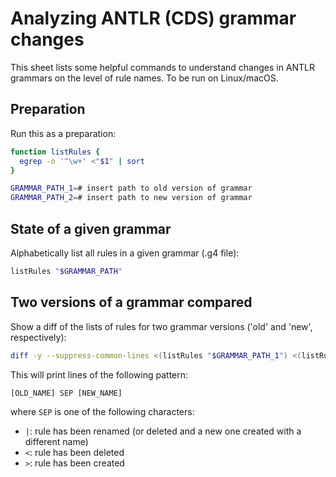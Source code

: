 # Analyzing ANTLR (CDS) grammar changes

This sheet lists some helpful commands to understand changes in ANTLR grammars on the level of rule names.
To be run on Linux/macOS.


## Preparation

Run this as a preparation:

```sh
function listRules {
  egrep -o '^\w+' <"$1" | sort
}

GRAMMAR_PATH_1=# insert path to old version of grammar
GRAMMAR_PATH_2=# insert path to new version of grammar
```


## State of a given grammar

Alphabetically list all rules in a given grammar (.g4 file):

```sh
listRules "$GRAMMAR_PATH"
```


## Two versions of a grammar compared

Show a diff of the lists of rules for two grammar versions ('old' and 'new', respectively):

```sh
diff -y --suppress-common-lines <(listRules "$GRAMMAR_PATH_1") <(listRules "$GRAMMAR_PATH_2")
```

This will print lines of the following pattern:
```
[OLD_NAME] SEP [NEW_NAME]
```
where `SEP` is one of the following characters:
- `|`: rule has been renamed (or deleted and a new one created with a different name)
- `<`: rule has been deleted
- `>`: rule has been created
